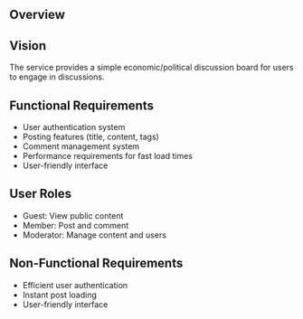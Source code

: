 ## Overview

## Vision
The service provides a simple economic/political discussion board for users to engage in discussions.

## Functional Requirements
- User authentication system
- Posting features (title, content, tags)
- Comment management system
- Performance requirements for fast load times
- User-friendly interface

## User Roles
- Guest: View public content
- Member: Post and comment
- Moderator: Manage content and users

## Non-Functional Requirements
- Efficient user authentication
- Instant post loading
- User-friendly interface